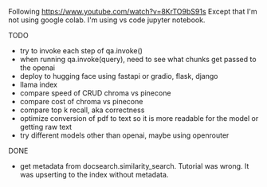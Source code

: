 Following https://www.youtube.com/watch?v=8KrTO9bS91s
Except that I'm not using google colab. I'm using vs code jupyter notebook.

TODO
- try to invoke each step of qa.invoke()
- when running qa.invoke(query), need to see what chunks get passed to the openai
- deploy to hugging face using fastapi or gradio, flask, django
- llama index
- compare speed of CRUD chroma vs pinecone
- compare cost of chroma vs pinecone
- compare top k recall, aka correctness
- optimize conversion of pdf to text so it is more readable for the model or getting raw text
- try different models other than openai, maybe using openrouter


DONE
- get metadata from docsearch.similarity_search. Tutorial was wrong. It was upserting to the index without metadata.